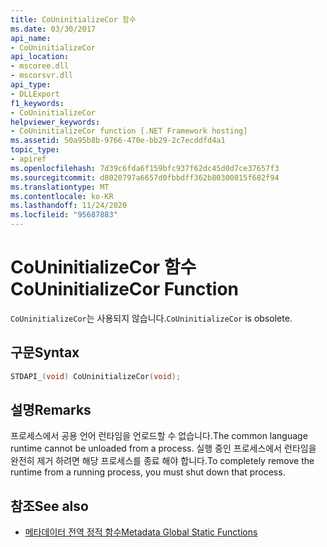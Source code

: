 ```yaml
---
title: CoUninitializeCor 함수
ms.date: 03/30/2017
api_name:
- CoUninitializeCor
api_location:
- mscoree.dll
- mscorsvr.dll
api_type:
- DLLExport
f1_keywords:
- CoUninitializeCor
helpviewer_keywords:
- CoUninitializeCor function [.NET Framework hosting]
ms.assetid: 50a95b8b-9766-470e-bb29-2c7ecddfd4a1
topic_type:
- apiref
ms.openlocfilehash: 7d39c6fda6f159bfc937f62dc45d0d7ce37657f3
ms.sourcegitcommit: d8020797a6657d0fbbdff362b80300815f682f94
ms.translationtype: MT
ms.contentlocale: ko-KR
ms.lasthandoff: 11/24/2020
ms.locfileid: "95687883"
---
```

# <a name="couninitializecor-function"></a><span data-ttu-id="94b27-102">CoUninitializeCor 함수</span><span class="sxs-lookup"><span data-stu-id="94b27-102">CoUninitializeCor Function</span></span>

<span data-ttu-id="94b27-103">`CoUninitializeCor`는 사용되지 않습니다.</span><span class="sxs-lookup"><span data-stu-id="94b27-103">`CoUninitializeCor` is obsolete.</span></span>  
  
## <a name="syntax"></a><span data-ttu-id="94b27-104">구문</span><span class="sxs-lookup"><span data-stu-id="94b27-104">Syntax</span></span>  
  
```cpp  
STDAPI_(void) CoUninitializeCor(void);  
```  
  
## <a name="remarks"></a><span data-ttu-id="94b27-105">설명</span><span class="sxs-lookup"><span data-stu-id="94b27-105">Remarks</span></span>  

 <span data-ttu-id="94b27-106">프로세스에서 공용 언어 런타임을 언로드할 수 없습니다.</span><span class="sxs-lookup"><span data-stu-id="94b27-106">The common language runtime cannot be unloaded from a process.</span></span> <span data-ttu-id="94b27-107">실행 중인 프로세스에서 런타임을 완전히 제거 하려면 해당 프로세스를 종료 해야 합니다.</span><span class="sxs-lookup"><span data-stu-id="94b27-107">To completely remove the runtime from a running process, you must shut down that process.</span></span>  
  
## <a name="see-also"></a><span data-ttu-id="94b27-108">참조</span><span class="sxs-lookup"><span data-stu-id="94b27-108">See also</span></span>

- [<span data-ttu-id="94b27-109">메타데이터 전역 정적 함수</span><span class="sxs-lookup"><span data-stu-id="94b27-109">Metadata Global Static Functions</span></span>](../metadata/metadata-global-static-functions.md)
